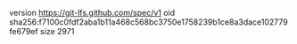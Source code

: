 version https://git-lfs.github.com/spec/v1
oid sha256:f7100c0fdf2aba1b11a468c568bc3750e1758239b1ce8a3dace102779fe679ef
size 2971
